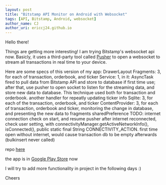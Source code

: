 ```yaml
---
layout: post
title: "Bitstamp API Monitor on Android with Websocket"
tags: [API, Bitstamp, Android, websocket]
author_name: CJ
author_uri: ericcj24.github.io
---
```


Hello there!

Things are getting more interesting! I am trying Bitstamp's websocket api now. Basicly, it uses a third-party tool called [Pusher](http://pusher.github.io/pusher-java-client/) to open a websocket to stream all transactions in real time to your device.

Here are some specs of this version of my app:
DrawerLayout
Fragments: 3, for each of transaction, orderbook, and ticker
Service: 1, in it: AsyncTask fired to pull data from Bitstamp API and store to database if first time use; after that, use pusher to open socket to listen for the streaming data, and store new data to database. This technique used both for transaction and orderbook. another handler for repeatly updating ticker info
Sqlite: 3, for each of the transaction, orderbook, and ticker
ContentProvider: 3, for each of transaction, orderbook and ticker, monitoring the change in database, and presenting the new data to fragments
sharedPreference
TODO: internet connection check on start, and resume pusher after internet reconnected, check user setting, with connectivityManager.getActiveNetworkInfo(), isConnected(), public static final String CONNECTIVITY_ACTION.
first time open without internet, would cause transaction db to be empty afterwards (bulkinsert never called)

repo [here](https://github.com/ericcj24/bitstamp-websocket-v0)

the app is in [Google Play Store](https://play.google.com/store/apps/details?id=edu.illinois.jchen93.bitstampwebsockettest) now

I will try to add more functionality in project in the following days :)


Cheers
